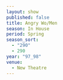 ```yaml
---
layout: show
published: false
title: Angry Wo/Men
season: In House
period: Spring
season_sort: 
  - "290"
  - 290
year: "97_98"
venue: 
  - New Theatre
---
```



